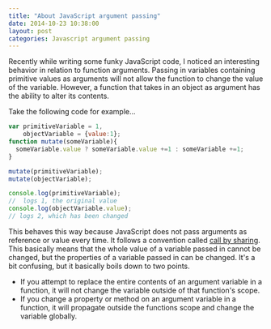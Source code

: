 ```yaml
---
title: "About JavaScript argument passing"
date: 2014-10-23 10:38:00
layout: post
categories: Javascript argument passing
---
```


Recently while writing some funky JavaScript code, I noticed an 
interesting behavior in relation to function arguments. Passing
in variables containing primitive values as arguments will not
allow the function to change the value of the variable. However,
a function that takes in an object as argument has the ability to 
alter its contents.

<span class="more"></span>

Take the following code for example...

```javascript
var primitiveVariable = 1,
    objectVariable = {value:1};
function mutate(someVariable){
  someVariable.value ? someVariable.value +=1 : someVariable +=1;
}

mutate(primitiveVariable);
mutate(objectVariable);

console.log(primitiveVariable);
//  logs 1, the original value
console.log(objectVariable.value);
// logs 2, which has been changed
```

This behaves this way because JavaScript does not pass arguments
as reference or value every time. It follows a convention called
[call by sharing][callBy]. This basically means that the whole value
of a variable passed in cannot be changed, but the properties of
a variable passed in can be changed. It's a bit confusing, but it
basically boils down to two points.

- If you attempt to replace the entire contents of an argument
  variable in a function, it will not change the variable outside
  of that function's scope.
- If you change a property or method on an argument variable in a
  function, it will propagate outside the functions scope and change
  the variable globally.

[callBy]:http://en.wikipedia.org/wiki/Evaluation_strategy#Call_by_sharing
